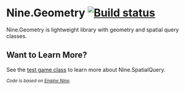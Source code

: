 # Nine.Geometry [![Build status](https://ci.appveyor.com/api/projects/status/1jib1hat6n3b8x9i)](https://ci.appveyor.com/project/ChillyFlashER/nine-spatialquery)
Nine.Geometry is lightweight library with geometry and spatial query classes. 

## Want to Learn More?
See the [test game class](https://github.com/studio-nine/Nine.SpatialQuery/blob/master/test/Nine.SpatialQuery.Windows.Test/Game1.cs) to learn more about Nine.SpatialQuery.

_<sup>Code is based on [Engine Nine](https://github.com/studio-nine/Nine).<sup>_
